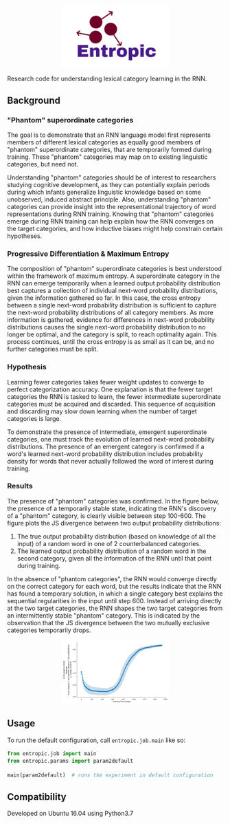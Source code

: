 <div align="center">
 <img src="images/logo.png" width="250">
</div>


Research code for understanding lexical category learning in the RNN.

## Background

### "Phantom" superordinate categories

The goal is to demonstrate that an RNN language model first represents members of different lexical categories as equally good members of "phantom" superordinate categories,
that are temporarily formed during training.
These "phantom" categories may map on to existing linguistic categories, but need not.

Understanding "phantom" categories should be of interest to researchers studying cognitive development,
 as they can potentially explain periods during which infants generalize linguistic knowledge based on some unobserved, induced abstract principle.
Also, understanding "phantom" categories can provide insight into the representational trajectory of word representations during RNN training.
Knowing that "phantom" categories emerge during RNN training can help explain how the RNN converges on the target categories, and how inductive biases might help constrain certain hypotheses.

### Progressive Differentiation & Maximum Entropy

The composition of "phantom" superordinate categories is best understood within the framework of maximum entropy.
A superordinate category in the RNN can emerge temporarily when a learned output probability distribution best captures a collection of individual next-word probability distributions,
 given the information gathered so far.
In this case, the cross entropy between a single next-word probability distribution is sufficient to capture the next-word probability distributions of all category members. 
As more information is gathered, evidence for differences in next-word probability distributions causes the single next-word probability distribution to no longer be optimal, and the category is split,
to reach optimality again.
This process continues, until the cross entropy is as small as it can be, and no further categories must be split.

### Hypothesis

Learning fewer categories takes fewer weight updates to converge to perfect categorization accuracy.
One explanation is that the fewer target categories the RNN is tasked to learn, the fewer intermediate superordinate categories must be acquired and discarded.
This sequence of acquisition and discarding may slow down learning when the number of target categories is large.

To demonstrate the presence of intermediate, emergent superordinate categories, one must track the evolution of learned next-word probability distributions.
The presence of an emergent category is confirmed if a word's learned next-word probability distribution includes probability density for words that never actually followed the word of interest during training.

### Results

The presence of "phantom" categories was confirmed.
In the figure below, the presence of a temporarily stable state, indicating the RNN's discovery of a "phantom" category,
 is clearly visible between step 100-600.
The figure plots the JS divergence between two output probability distributions:
1. The true output probability distribution (based on knowledge of all the input) of a random word in one of 2 counterbalanced categories.
2. The learned output probability distribution of a random word in the second category, given all the information of the RNN until that point during training.

In the absence of "phantom categories", the RNN would converge directly on the correct category for each word,
but the results indicate that the RNN has found a temporary solution, in which a single category best explains the sequential regularities in the input until step 600.
Instead of arriving directly at the two target categories, the RNN shapes the two target categories from an intermittently stable "phantom" category.
This is indicated by the observation that the JS divergence between the two mutually exclusive categories temporarily drops.


<div align="center">
 <img src="images/dp_0_1.png" width="250">
</div>


## Usage

To run the default configuration, call `entropic.job.main` like so:

```python
from entropic.job import main
from entropic.params import param2default

main(param2default)  # runs the experiment in default configuration
```

## Compatibility

Developed on Ubuntu 16.04 using Python3.7
